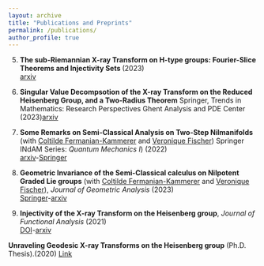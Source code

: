 ```yaml
---
layout: archive
title: "Publications and Preprints"
permalink: /publications/
author_profile: true
---
```

5. <b> The sub-Riemannian X-ray Transform on H-type groups: Fourier-Slice Theorems and Injectivity Sets </b>(2023) <br/> [arxiv](https://arxiv.org/abs/2312.00594)<br/>

4. <b> Singular Value Decompsotion of the X-ray Transform on the Reduced Heisenberg Group, and a Two-Radius Theorem</b> Springer, Trends in Mathematics: Research Perspectives Ghent Analysis and PDE Center (2023)[arxiv](http://arxiv.org/abs/2305.04126)<br/>

3.  <b>Some Remarks on Semi-Classical Analysis on Two-Step Nilmanifolds</b> (with [Coltilde Fermanian-Kammerer](https://perso.math.u-pem.fr/fermanian.clotilde/) and [Veronique Fischer](https://people.bath.ac.uk/vcmf20/))   Springer INdAM Series: <i>Quantum Mechanics I</i>)  (2022)<br/> [arxiv](https://arxiv.org/abs/2211.14273)-[Springer](https://www.springer.com/series/10283)<br/>

2. <b>Geometric Invariance of the Semi-Classical calculus on Nilpotent Graded Lie groups</b> (with [Coltilde Fermanian-Kammerer](https://perso.math.u-pem.fr/fermanian.clotilde/) and [Veronique Fischer](https://people.bath.ac.uk/vcmf20/)),  <i>Journal of Geometric Analysis</i> (2023)<br/> [Springer](https://link.springer.com/article/10.1007/s12220-022-01163-z)-[arxiv](https://arxiv.org/abs/2112.11509) <br/>

1. <b>Injectivity of the X-ray Transform on the Heisenberg group</b>, <i>Journal of Functional Analysis</i> (2021)<br/> [DOI](https://doi.org/10.1016/j.jfa.2020.108886)-[arxiv](https://arxiv.org/abs/2004.14348) <br/>

 <b>Unraveling Geodesic X-ray Transforms on the Heisenberg group</b> (Ph.D. Thesis).(2020) [Link](https://escholarship.org/uc/item/2661t4n7)<br/>

<!--
{% if author.googlescholar %}
  You can also find my articles on <u><a href="{{author.googlescholar}}">my Google Scholar profile</a>.</u>
{% endif %}

{% include base_path %}

{% for post in site.publications reversed %}
  {% include archive-single.html %}
{% endfor %}
-->
